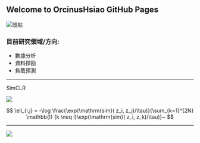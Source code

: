 ## Welcome to OrcinusHsiao GitHub Pages

![頭貼](https://avatars.githubusercontent.com/u/40197751?s=460&u=9a3d416adaba4f1d690094704be90deb9896c57e&v=4)

### 目前研究領域/方向:
  - 數據分析
  - 資料探勘
  - 負載預測

-------------
SimCLR

![](https://i.imgur.com/ITbyWoN.png)

$$
\ell_{i,j} = -\log \frac{\exp(\mathrm{sim}( z_i,  z_j)/\tau)}{\sum_{k=1}^{2N} \mathbb{I} {k \neq i}\exp(\mathrm{sim}( z_i,  z_k)/\tau)}~
$$

--------------------------------------------------



![](https://latex.codecogs.com/svg.latex?\Large&space;x=a_0+\cfrac{1^2}{a_1+\cfrac{2^2}{a_2+\cdots}})



